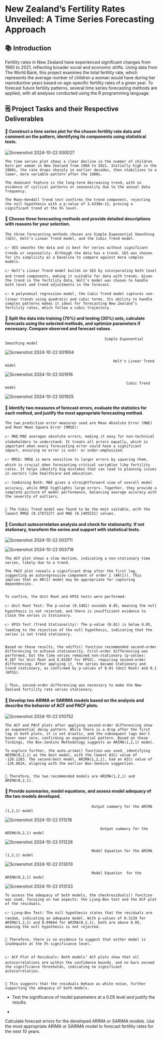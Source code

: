 # New Zealand’s Fertility Rates Unveiled: A Time Series Forecasting Approach

## 📚 Introduction

Fertility rates in New Zealand have experienced significant changes from 1960 to 2021, reflecting broader social and economic shifts. Using data from The World Bank, this project examines the total fertility rate, which represents the average number of children a woman would have during her reproductive years based on age-specific fertility rates of a given year. To forecast future fertility patterns, several time series forecasting methods are applied, with all analyses conducted using the R programming language. 

## 🗒️ Project Tasks and their Respective Deliverables 

#### 🔶 Construct a time series plot for the chosen fertility rate data and comment on the pattern, identifying its components using statistical tests.

  ![Screenshot 2024-10-22 000027](https://github.com/user-attachments/assets/7d4d24d3-63a2-41f9-b171-0783758b8916)

    The time series plot shows a clear decline in the number of children born per woman in New Zealand from 1960 to 2021. Initially high in the 1960s, the rate drops sharply in earlier decades, then stabilizes to a lower, more variable pattern after the 1980s.

    The dominant feature is the long-term decreasing trend, with no evidence of cyclical patterns or seasonality due to the annual data frequency.

    The Mann-Kendall Trend test confirms the trend component, rejecting the null hypothesis with a p-value of 3.4338e-12, proving a significant trend at the 5% level.

#### 🔶 Choose three forecasting methods and provide detailed descriptions with reasons for your selection.

    The three forecasting methods chosen are Simple Exponential Smoothing (SES), Holt’s Linear Trend model, and the Cubic Trend model.

    👉 SES smooths the data and is best for series without significant trends or seasonality. Although the data has a trend, SES was chosen for its simplicity as a baseline to compare against more complex models.

    👉 Holt’s Linear Trend model builds on SES by incorporating both level and trend components, making it suitable for data with trends. Given the trend in the fertility data, Holt’s model was chosen to handle both level and trend adjustments in the forecast.

    👉 A polynomial regression model, the Cubic Trend model captures non-linear trends using quadratic and cubic terms. Its ability to handle complex patterns makes it ideal for forecasting New Zealand’s fertility rates, which follow a cubic trajectory.

#### 🔶 Split the data into training (70%) and testing (30%) sets, calculate forecasts using the selected methods, and optimize parameters if necessary. Compare observed and forecast values.

                                                  Simple Exponential Smoothing model
  
  ![Screenshot 2024-10-22 001904](https://github.com/user-attachments/assets/6a0d39d8-dce2-45ef-bdb3-6037d07924cb)
  
                                                      Holt's Linear Trend model

  ![Screenshot 2024-10-22 001916](https://github.com/user-attachments/assets/c092b5d7-93d1-4eb3-ba04-ae67034abc95)

                                                            Cubic Trend model
  
  ![Screenshot 2024-10-22 001925](https://github.com/user-attachments/assets/443187c4-eb9f-4079-85bd-ed94a77ae80d)

#### 🔶 Identify two measures of forecast errors, evaluate the statistics for each method, and justify the most appropriate forecasting method.

    The two prediction error measures used are Mean Absolute Error (MAE) and Root Mean Square Error (RMSE):

    👉 MAE:MAE averages absolute errors, making it easy for non-technical stakeholders to understand. It treats all errors equally, which is important when every forecasting error could have a significant impact, ensuring no error is over- or under-emphasized.

    👉 RMSE: RMSE is more sensitive to larger errors by squaring them, which is crucial when forecasting critical variables like fertility rates. It helps identify big mistakes that can lead to planning issues in sectors like healthcare and education.

    👉 Combining Both: MAE gives a straightforward view of overall model accuracy, while RMSE highlights large errors. Together, they provide a complete picture of model performance, balancing average accuracy with the severity of outliers.


    📌 The Cubic Trend model was found to be the most suitable, with the lowest RMSE (0.1767227) and MAE (0.1405531) values.
      
#### 🔶 Conduct autocorrelation analysis and check for stationarity. If not stationary, transform the series and support with statistical tests.

  ![Screenshot 2024-10-22 003711](https://github.com/user-attachments/assets/091fba6b-4a20-4992-a339-e8165807b1f0)
  
  ![Screenshot 2024-10-22 003718](https://github.com/user-attachments/assets/1966d2ce-90ad-40af-8c43-36b90302124a)

    The ACF plot shows a slow decline, indicating a non-stationary time series, likely due to a trend. 

    The PACF plot reveals a significant drop after the first lag, suggesting an autoregressive component of order 1 (AR(1)). This implies that an AR(1) model may be appropriate for capturing dependencies.


    To confirm, the Unit Root and KPSS tests were performed:

    👉 Unit Root Test: The p-value (0.1401) exceeds 0.05, meaning the null hypothesis is not rejected, and there is insufficient evidence to claim the series is stationary.

    👉 KPSS Test (Trend Stationarity): The p-value (0.01) is below 0.05, leading to the rejection of the null hypothesis, indicating that the series is not trend stationary.


    Based on these results, the ndiffs() function recommended second-order differencing to achieve stationarity. First-order differencing was performed, but the time series remained non-stationary (p-values: 0.107 for Unit Root and 0.03287 for KPSS), requiring second-order differencing. After applying it, the series became stationary and trend stationary, as confirmed by p-values of 0.01 (Unit Root) and 0.1 (KPSS). 

    
    📌 Thus, second-order differencing was necessary to make the New Zealand fertility rate series stationary.

#### 🔶 Develop two ARIMA or SARIMA models based on the analysis and describe the behavior of ACF and PACF plots. 

  ![Screenshot 2024-10-22 010752](https://github.com/user-attachments/assets/b03c337e-f42d-4568-83fd-8bcd2cfabfe0)

    The ACF and PACF plots after applying second-order differencing show an exponential decay pattern. While there is a drop after the first lag in both plots, it is not drastic, and the subsequent lags don't hover near zero, confirming an exponential pattern. Based on these findings, the Box-Jenkins Methodology suggests an ARIMA(1,2,1) model.

    To explore further, the auto.arima() function was used, identifying ARIMA(0,2,1) as the best model, with the lowest AICc value of -128.1283. The second-best model, ARIMA(1,2,1), had an AICc value of -126.8624, aligning with the earlier Box-Jenkins suggestion. 
    
    
    📌 Therefore, the two recommended models are ARIMA(1,2,1) and ARIMA(0,2,1).

#### 🔶 Provide summaries, model equations, and assess model adequacy of the two models developed.

                                            Output summary for the ARIMA (1,2,1) model
  
  ![Screenshot 2024-10-22 011218](https://github.com/user-attachments/assets/9747e2b1-4248-4e23-99ce-d40e58dda185)

                                                Output summary for the ARIMA(0,2,1) model
  
  ![Screenshot 2024-10-22 011226](https://github.com/user-attachments/assets/0f8693be-ad51-4fab-bbe4-88c32f0e68c3)


                                            Model Equation for the ARIMA (1,2,1) model

![Screenshot 2024-10-22 013013](https://github.com/user-attachments/assets/ef47849c-ea0c-420a-a07c-76a0adf3a206)

                                            Model Equation  for the ARIMA(0,2,1) model
                                            
![Screenshot 2024-10-22 013133](https://github.com/user-attachments/assets/028e4f4b-822f-4dff-aecb-0c77e21ab18a)

    To assess the adequacy of both models, the checkresiduals() function was used, focusing on two aspects: the Ljung-Box test and the ACF plot of the residuals.

    👉 Ljung-Box Test: The null hypothesis states that the residuals are random, indicating an adequate model. With p-values of 0.3139 for ARIMA(1,2,1) and 0.09844 for ARIMA(0,2,1), both are above 0.05, meaning the null hypothesis is not rejected.
    
    
    📌 Therefore, there is no evidence to suggest that either model is inadequate at the 5% significance level.
    

    👉 ACF Plot of Residuals: Both models’ ACF plots show that all autocorrelations are within the confidence bounds, and no bars exceed the significance thresholds, indicating no significant autocorrelation. 
    
    
    📌 This suggests that the residuals behave as white noise, further supporting the adequacy of both models.

- Test the significance of model parameters at a 0.05 level and justify the results.

- 
Calculate forecast errors for the developed ARIMA or SARIMA models.
Use the most appropriate ARIMA or SARIMA model to forecast fertility rates for the next 10 years.
